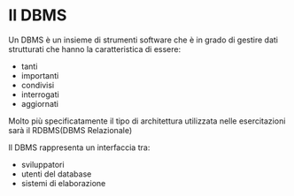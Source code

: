 # Il DBMS

Un DBMS è un insieme di strumenti software che è in grado di gestire dati strutturati che hanno la caratteristica di essere:
- tanti
- importanti
- condivisi
- interrogati
- aggiornati

Molto più specificatamente il tipo di architettura utilizzata nelle esercitazioni sarà il RDBMS(DBMS Relazionale)

Il DBMS rappresenta un interfaccia tra:
- sviluppatori
- utenti del database
- sistemi di elaborazione
<!--stackedit_data:
eyJoaXN0b3J5IjpbMjEzOTcxNDM4MiwtMjMzODkzNjczLDY3OD
Y4MTA1MV19
-->